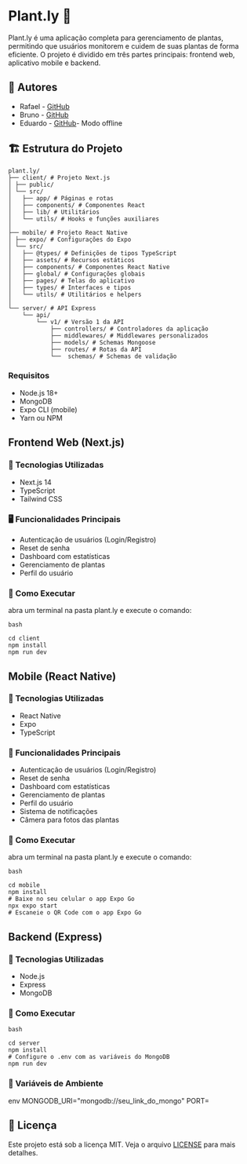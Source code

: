 # Plant.ly 🌱

Plant.ly é uma aplicação completa para gerenciamento de plantas, permitindo que usuários monitorem e cuidem de suas plantas de forma eficiente. O projeto é dividido em três partes principais: frontend web, aplicativo mobile e backend.

## 👥 Autores

- Rafael - [GitHub](https://github.com/RafaelVSs)
- Bruno - [GitHub](https://github.com/Brunoalgarte)
- Eduardo - [GitHub](https://github.com/eduardovbf)- Modo offline


## 🏗️ Estrutura do Projeto
```
plant.ly/
├── client/ # Projeto Next.js
│ ├── public/
│ └── src/
│   ├── app/ # Páginas e rotas
│   ├── components/ # Componentes React
│   ├── lib/ # Utilitários
│   └── utils/ # Hooks e funções auxiliares
│
├── mobile/ # Projeto React Native
│ ├── expo/ # Configurações do Expo
│ └── src/
│   ├── @types/ # Definições de tipos TypeScript
│   ├── assets/ # Recursos estáticos
│   ├── components/ # Componentes React Native
│   ├── global/ # Configurações globais
│   ├── pages/ # Telas do aplicativo
│   ├── types/ # Interfaces e tipos
│   └── utils/ # Utilitários e helpers
│
└── server/ # API Express
    └── api/
        └── v1/ # Versão 1 da API
            ├── controllers/ # Controladores da aplicação
            ├── middlewares/ # Middlewares personalizados
            ├── models/ # Schemas Mongoose
            ├── routes/ # Rotas da API
            └──  schemas/ # Schemas de validação

```

### Requisitos
- Node.js 18+
- MongoDB
- Expo CLI (mobile)
- Yarn ou NPM


## Frontend Web (Next.js)

### 🚀 Tecnologias Utilizadas

- Next.js 14
- TypeScript
- Tailwind CSS

### 🖥️ Funcionalidades Principais

- Autenticação de usuários (Login/Registro)
- Reset de senha
- Dashboard com estatísticas
- Gerenciamento de plantas
- Perfil do usuário

### 🚀 Como Executar

abra um terminal na pasta plant.ly e execute o comando:

```
bash

cd client
npm install
npm run dev
```

## Mobile (React Native)

### 🚀 Tecnologias Utilizadas

- React Native
- Expo
- TypeScript

### 📱 Funcionalidades Principais

- Autenticação de usuários (Login/Registro)
- Reset de senha
- Dashboard com estatísticas
- Gerenciamento de plantas
- Perfil do usuário
- Sistema de notificações
- Câmera para fotos das plantas

### 🚀 Como Executar

abra um terminal na pasta plant.ly e execute o comando:

```
bash

cd mobile
npm install
# Baixe no seu celular o app Expo Go
npx expo start
# Escaneie o QR Code com o app Expo Go
```



## Backend (Express)

### 🚀 Tecnologias Utilizadas

- Node.js
- Express
- MongoDB


### 🚀 Como Executar

```
bash

cd server
npm install
# Configure o .env com as variáveis do MongoDB
npm run dev
```

### 🔐 Variáveis de Ambiente

env
MONGODB_URI="mongodb://seu_link_do_mongo"
PORT=


## 📝 Licença

Este projeto está sob a licença MIT. Veja o arquivo [LICENSE](LICENSE) para mais detalhes.

